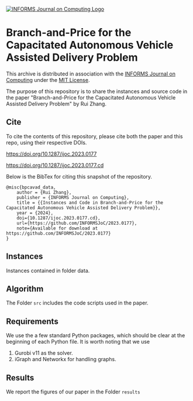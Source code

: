 [![INFORMS Journal on Computing Logo](https://INFORMSJoC.github.io/logos/INFORMS_Journal_on_Computing_Header.jpg)](https://pubsonline.informs.org/journal/ijoc)

# Branch-and-Price for the Capacitated Autonomous Vehicle Assisted Delivery Problem

This archive is distributed in association with the [INFORMS Journal on
Computing](https://pubsonline.informs.org/journal/ijoc) under the [MIT License](LICENSE).

The purpose of this repository is to share the instances and source code in the paper
"Branch-and-Price for the Capacitated Autonomous Vehicle Assisted Delivery Problem" by Rui Zhang. 


## Cite

To cite the contents of this repository, please cite both the paper and this repo, using their respective DOIs.

https://doi.org/10.1287/ijoc.2023.0177

https://doi.org/10.1287/ijoc.2023.0177.cd

Below is the BibTex for citing this snapshot of the repository.

```
@misc{bpcavad_data,
    author = {Rui Zhang},
    publisher = {INFORMS Journal on Computing},
    title = {{Instances and Code in Branch-and-Price for the Capacitated Autonomous Vehicle Assisted Delivery Problem}},
    year = {2024},
    doi={10.1287/ijoc.2023.0177.cd},
    url={https://github.com/INFORMSJoC/2023.0177},
    note={Available for download at https://github.com/INFORMSJoC/2023.0177}
}
```

## Instances
Instances contained in folder data. 

## Algorithm
The Folder `src` includes the code scripts used in the paper. 

## Requirements

We use the a few standard Python packages, which should be clear at the beginning of each Python file. It is worth noting that we use 
1. Gurobi v11 as the solver.
2. iGraph and Networkx for handling graphs.


## Results
We report the figures of our paper in the Folder `results`
